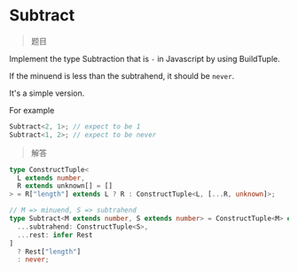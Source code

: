 # Subtract

<BtnGroup 
	issue="https://tsch.js.org/7561/solutions"
	featured="https://github.com/type-challenges/type-challenges/issues/7680"
/>

> 题目

Implement the type Subtraction that is `-` in Javascript by using BuildTuple.

If the minuend is less than the subtrahend, it should be `never`.

It's a simple version.

For example

```ts
Subtract<2, 1>; // expect to be 1
Subtract<1, 2>; // expect to be never
```

> 解答

```ts
type ConstructTuple<
  L extends number,
  R extends unknown[] = []
> = R["length"] extends L ? R : ConstructTuple<L, [...R, unknown]>;

// M => minuend, S => subtrahend
type Subtract<M extends number, S extends number> = ConstructTuple<M> extends [
  ...subtrahend: ConstructTuple<S>,
  ...rest: infer Rest
]
  ? Rest["length"]
  : never;
```
